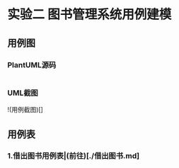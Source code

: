 # 实验二 图书管理系统用例建模

## 用例图
### PlantUML源码
```flow js

```
### UML截图
!(用例截图)[]

## 用例表

### 1.借出图书用例表|(前往)[./借出图书.md]